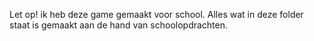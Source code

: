 Let op! ik heb deze game gemaakt voor school. Alles wat in deze folder staat is gemaakt aan de hand van schoolopdrachten. 